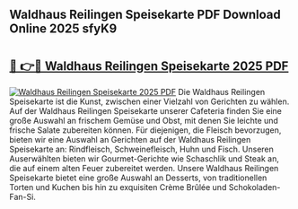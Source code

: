 ## Waldhaus Reilingen Speisekarte PDF Download Online 2025 sfyK9

# <h2><a href="http://gc6iho.nevu.top/?p=Waldhaus+Reilingen+Speisekarte">🔗 👉🔴 Waldhaus Reilingen Speisekarte 2025 PDF</a></h2>

[![Waldhaus Reilingen Speisekarte 2025 PDF](https://i.imgur.com/dBaPXMq.png)](http://gc6iho.nevu.top/?p=Waldhaus+Reilingen+Speisekarte)
Die Waldhaus Reilingen Speisekarte ist die Kunst, zwischen einer Vielzahl von Gerichten zu wählen. Auf der Waldhaus Reilingen Speisekarte unserer Cafeteria finden Sie eine große Auswahl an frischem Gemüse und Obst, mit denen Sie leichte und frische Salate zubereiten können. Für diejenigen, die Fleisch bevorzugen, bieten wir eine Auswahl an Gerichten auf der Waldhaus Reilingen Speisekarte an: Rindfleisch, Schweinefleisch, Huhn und Fisch. Unseren Auserwählten bieten wir Gourmet-Gerichte wie Schaschlik und Steak an, die auf einem alten Feuer zubereitet werden. Unsere Waldhaus Reilingen Speisekarte bietet eine große Auswahl an Desserts, von traditionellen Torten und Kuchen bis hin zu exquisiten Crème Brûlée und Schokoladen-Fan-Si.
